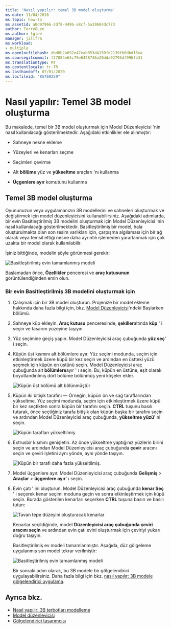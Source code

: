 ```yaml
---
title: 'Nasıl yapılır: temel 3B model oluşturma'
ms.date: 11/04/2016
ms.topic: how-to
ms.assetid: a0d97966-2df8-449b-a8cf-5a19684dc773
author: TerryGLee
ms.author: tglee
manager: jillfra
ms.workload:
- multiple
ms.openlocfilehash: dbd0b2a092e47eab053d4150fd2139fb0dbdf6ea
ms.sourcegitcommit: f27084e64c79e6428746a20dda92795df996fb31
ms.translationtype: MT
ms.contentlocale: tr-TR
ms.lasthandoff: 07/01/2020
ms.locfileid: "85769259"
---
```

# <a name="how-to-create-a-basic-3d-model"></a>Nasıl yapılır: Temel 3B model oluşturma

Bu makalede, temel bir 3B model oluşturmak için Model Düzenleyicisi 'nin nasıl kullanılacağı gösterilmektedir. Aşağıdaki etkinlikler ele alınmıştır:

- Sahneye nesne ekleme

- Yüzeyleri ve kenarları seçme

- Seçimleri çevirme

- Alt **bölüme** yüz ve **yükseltme** araçları 'nı kullanma

- **Üçgenlere ayır** komutunu kullanma

## <a name="create-a-basic-3d-model"></a>Temel 3B model oluşturma
Oyununuzun veya uygulamanızın 3B modellerini ve sahneleri oluşturmak ve değiştirmek için model düzenleyicisini kullanabilirsiniz. Aşağıdaki adımlarda, bir evin Basitleştirilmiş 3B modelini oluşturmak için Model Düzenleyicisi 'nin nasıl kullanılacağı gösterilmektedir. Basitleştirilmiş bir model, hala oluşturulmakta olan son resim varlıkları için, çarpışma algılaması için bir ağ olarak veya temsil ettiği nesne daha ayrıntılı işlemeden yararlanmak için çok uzakta bir model olarak kullanılabilir.

İşiniz bittiğinde, modelin şöyle görünmesi gerekir:

![Basitleştirilmiş evin tamamlanmış modeli](../designers/media/gfx_model_demo_house_final.png)

Başlamadan önce, **Özellikler** penceresi ve **araç kutusunun** görüntülendiğinden emin olun.

### <a name="to-create-a-simplified-3d-model-of-a-house"></a>Bir evin Basitleştirilmiş 3B modelini oluşturmak için

1. Çalışmak için bir 3B model oluşturun. Projenize bir model ekleme hakkında daha fazla bilgi için, bkz. [Model Düzenleyicisi](../designers/model-editor.md)'ndeki Başlarken bölümü.

2. Sahneye küp ekleyin. **Araç kutusu** penceresinde, **şekiller**altında **küp** ' i seçin ve tasarım yüzeyine taşıyın.

3. Yüz seçimine geçiş yapın. Model Düzenleyicisi araç çubuğunda **yüz seç**' i seçin.

4. Küpün üst kısmını alt bölümlere ayır. Yüz seçimi modunda, seçim için etkinleştirmek üzere küpü bir kez seçin ve ardından en üstteki yüzü seçmek için küpün en üstünü seçin. Model Düzenleyicisi araç çubuğunda alt **bölümlere**ayır ' ı seçin. Bu, küpün en üstüne, eşit olarak boyutlandırılmış dört bölüme bölünmüş yeni köşeler ekler.

    ![Küpün üst bölümü alt bölünmüştür](../designers/media/gfx_model_demo_house_subdiv.png)

5. Küpün iki bitişik tarafını — Örneğin, küpün ön ve sağ taraflarından yükseltme. Yüz seçimi modunda, seçim için etkinleştirmek üzere küpü bir kez seçtikten sonra küpün bir tarafını seçin. **CTRL** tuşunu basılı tutarak, önce seçtiğiniz tarafa bitişik olan küpün başka bir tarafını seçin ve ardından Model Düzenleyicisi araç çubuğunda, **yükseltme yüzü**' ni seçin.

    ![Küpün tarafları yükseltilmiş](../designers/media/gfx_model_demo_house_extrude.png)

6. Extrusbir kısmını genişletin. Az önce yükseltme yaptığınız yüzlerin birini seçin ve ardından Model Düzenleyicisi araç çubuğunda **çevir** aracını seçin ve çeviri işletini aynı yönde, aynı yönde taşıyın.

    ![Küpün bir tarafı daha fazla yükseltilmiş.](../designers/media/gfx_model_demo_house_extend.png)

7. Model üçgenlere ayır. Model Düzenleyicisi araç çubuğunda **Gelişmiş**  >  **Araçlar**  >  **üçgenlere ayır**' ı seçin.

8. Evin çatı ' ini oluşturun. Model Düzenleyicisi araç çubuğunda **kenar Seç** ' i seçerek kenar seçimi moduna geçin ve sonra etkinleştirmek için küpü seçin. Burada gösterilen kenarları seçerken **CTRL** tuşuna basın ve basılı tutun:

    ![Tavan tepe düzeyini oluşturacak kenarlar](../designers/media/gfx_model_demo_house_edges.png)

    Kenarlar seçildiğinde, model **Düzenleyicisi araç çubuğunda çeviri aracını seçin** ve ardından evin çatı evini oluşturmak için çeviriyi yukarı doğru taşıyın.

   Basitleştirilmiş ev modeli tamamlanmıştır. Aşağıda, düz gölgeleme uygulanmış son model tekrar verilmiştir:

   ![Basitleştirilmiş evin tamamlanmış modeli](../designers/media/gfx_model_demo_house_final.png)

   Bir sonraki adım olarak, bu 3B modele bir gölgelendirici uygulayabilirsiniz. Daha fazla bilgi için bkz. [nasıl yapılır: 3B modele gölgelendirici uygulama](../designers/how-to-apply-a-shader-to-a-3-d-model.md).

## <a name="see-also"></a>Ayrıca bkz.

- [Nasıl yapılır: 3B terbotları modelleme](../designers/how-to-model-3-d-terrain.md)
- [Model düzenleyicisi](../designers/model-editor.md)
- [Gölgelendirici tasarımcısı](../designers/shader-designer.md)

